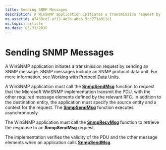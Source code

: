 ```yaml
---
title: Sending SNMP Messages
description: A WinSNMP application initiates a transmission request by sending an SNMP message. SNMP messages include an SNMP protocol data unit. For more information, see Working with Protocol Data Units.
ms.assetid: a7439cd2-af13-4e2b-a0a6-5cc271a011e1
ms.topic: article
ms.date: 05/31/2018
---
```


# Sending SNMP Messages

A WinSNMP application initiates a transmission request by sending an SNMP message. SNMP messages include an SNMP protocol data unit. For more information, see [Working with Protocol Data Units](working-with-protocol-data-units.md).

A WinSNMP application must call the [**SnmpSendMsg**](/windows/desktop/api/Winsnmp/nf-winsnmp-snmpsendmsg) function to request that the Microsoft WinSNMP implementation transmit the PDU, with the other required message elements defined by the relevant RFC. In addition to the destination entity, the application must specify the source entity and a context for the request. The [**SnmpSendMsg**](/windows/desktop/api/Winsnmp/nf-winsnmp-snmpsendmsg) function executes asynchronously.

The WinSNMP application must call the [**SnmpRecvMsg**](/windows/desktop/api/Winsnmp/nf-winsnmp-snmprecvmsg) function to retrieve the response to an **SnmpSendMsg** request.

The implementation verifies the validity of the PDU and the other message elements when an application calls [**SnmpSendMsg**](/windows/desktop/api/Winsnmp/nf-winsnmp-snmpsendmsg).

 

 




